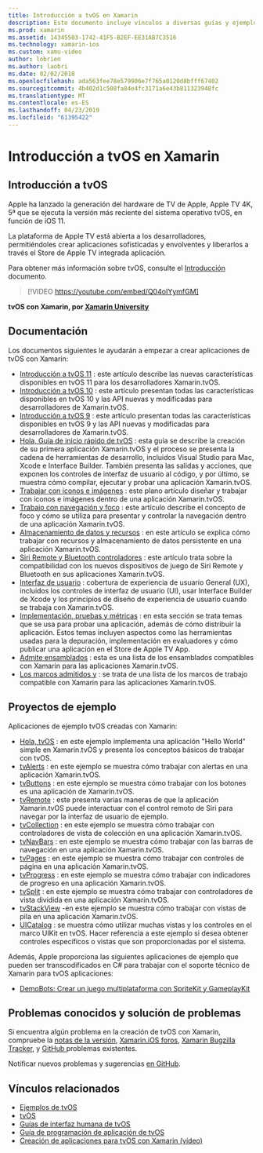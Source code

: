 ```yaml
---
title: Introducción a tvOS en Xamarin
description: Este documento incluye vínculos a diversas guías y ejemplos que muestran cómo crear aplicaciones de tvOS con Xamarin. Las guías tratan diversas características, como el desarrollo de la interfaz de usuario, el almacenamiento de datos, iconos y mucho más.
ms.prod: xamarin
ms.assetid: 14345503-1742-41F5-B2EF-EE31AB7C3516
ms.technology: xamarin-ios
ms.custom: xamu-video
author: lobrien
ms.author: laobri
ms.date: 02/02/2018
ms.openlocfilehash: ada563fee78e579906e7f765a0120d8bfff67402
ms.sourcegitcommit: 4b402d1c508fa84e4fc3171a6e43b811323948fc
ms.translationtype: MT
ms.contentlocale: es-ES
ms.lasthandoff: 04/23/2019
ms.locfileid: "61395422"
---
```

# <a name="introduction-to-tvos-in-xamarin"></a>Introducción a tvOS en Xamarin

## <a name="introducing-tvos"></a>Introducción a tvOS

Apple ha lanzado la generación del hardware de TV de Apple, Apple TV 4K, 5ª que se ejecuta la versión más reciente del sistema operativo tvOS, en función de iOS 11.

La plataforma de Apple TV está abierta a los desarrolladores, permitiéndoles crear aplicaciones sofisticadas y envolventes y liberarlos a través el Store de Apple TV integrada aplicación.

Para obtener más información sobre tvOS, consulte el [Introducción](~/ios/tvos/get-started/index.md) documento.

> [!VIDEO https://youtube.com/embed/Q04oIYymfGM]

**tvOS con Xamarin, por [Xamarin University](https://university.xamarin.com/)**

## <a name="documentation"></a>Documentación

Los documentos siguientes le ayudarán a empezar a crear aplicaciones de tvOS con Xamarin:

- [Introducción a tvOS 11](~/ios/tvos/platform/introduction-to-tvos11.md) : este artículo describe las nuevas características disponibles en tvOS 11 para los desarrolladores Xamarin.tvOS.
- [Introducción a tvOS 10](~/ios/tvos/platform/introduction-to-tvos10/index.md) : este artículo presentan todas las características disponibles en tvOS 10 y las API nuevas y modificadas para desarrolladores de Xamarin.tvOS.
- [Introducción a tvOS 9](~/ios/tvos/platform/tvos9.md) : este artículo presentan todas las características disponibles en tvOS 9 y las API nuevas y modificadas para desarrolladores de Xamarin.tvOS. 
- [Hola, Guía de inicio rápido de tvOS](~/ios/tvos/get-started/hello-tvos.md) : esta guía se describe la creación de su primera aplicación Xamarin.tvOS y el proceso se presenta la cadena de herramientas de desarrollo, incluidos Visual Studio para Mac, Xcode e Interface Builder. También presenta las salidas y acciones, que exponen los controles de interfaz de usuario al código, y por último, se muestra cómo compilar, ejecutar y probar una aplicación Xamarin.tvOS.
- [Trabajar con iconos e imágenes](~/ios/tvos/app-fundamentals/icons-images.md) : este plano artículo diseñar y trabajar con iconos e imágenes dentro de una aplicación Xamarin.tvOS.
- [Trabajo con navegación y foco](~/ios/tvos/app-fundamentals/navigation-focus.md) : este artículo describe el concepto de foco y cómo se utiliza para presentar y controlar la navegación dentro de una aplicación Xamarin.tvOS.
- [Almacenamiento de datos y recursos](~/ios/tvos/app-fundamentals/resources-data-storage.md) : en este artículo se explica cómo trabajar con recursos y almacenamiento de datos persistente en una aplicación Xamarin.tvOS.
- [Siri Remote y Bluetooth controladores](~/ios/tvos/platform/remote-bluetooth.md) : este artículo trata sobre la compatibilidad con los nuevos dispositivos de juego de Siri Remote y Bluetooth en sus aplicaciones Xamarin.tvOS.
- [Interfaz de usuario](~/ios/tvos/user-interface/index.md) : cobertura de experiencia de usuario General (UX), incluidos los controles de interfaz de usuario (UI), usar Interface Builder de Xcode y los principios de diseño de experiencia de usuario cuando se trabaja con Xamarin.tvOS.
- [Implementación, pruebas y métricas](~/ios/tvos/deploy-test/index.md) : en esta sección se trata temas que se usa para probar una aplicación, además de cómo distribuir la aplicación. Estos temas incluyen aspectos como las herramientas usadas para la depuración, implementación en evaluadores y cómo publicar una aplicación en el Store de Apple TV App.
- [Admite ensamblados](~/ios/tvos/internals/assemblies.md) : esta es una lista de los ensamblados compatibles con Xamarin para las aplicaciones Xamarin.tvOS.
- [Los marcos admitidos y](~/ios/tvos/internals/frameworks.md) : se trata de una lista de los marcos de trabajo compatible con Xamarin para las aplicaciones Xamarin.tvOS.

## <a name="sample-projects"></a>Proyectos de ejemplo

Aplicaciones de ejemplo tvOS creadas con Xamarin:

- [Hola, tvOS](https://developer.xamarin.com/samples/monotouch/tvos/Hello-tvOS/) : en este ejemplo implementa una aplicación "Hello World" simple en Xamarin.tvOS y presenta los conceptos básicos de trabajar con tvOS.
- [tvAlerts](https://developer.xamarin.com/samples/monotouch/tvos/tvAlerts/) : en este ejemplo se muestra cómo trabajar con alertas en una aplicación Xamarin.tvOS.
- [tvButtons](https://developer.xamarin.com/samples/monotouch/tvos/tvButtons/) : en este ejemplo se muestra cómo trabajar con los botones es una aplicación de Xamarin.tvOS.
- [tvRemote](https://developer.xamarin.com/samples/monotouch/tvos/tvRemote/) : este presenta varias maneras de que la aplicación Xamarin.tvOS puede interactuar con el control remoto de Siri para navegar por la interfaz de usuario de ejemplo.
- [tvCollection](https://developer.xamarin.com/samples/monotouch/tvos/tvCollection/) : en este ejemplo se muestra cómo trabajar con controladores de vista de colección en una aplicación Xamarin.tvOS.
- [tvNavBars](https://developer.xamarin.com/samples/monotouch/tvos/tvNavBars/) : en este ejemplo se muestra cómo trabajar con las barras de navegación en una aplicación Xamarin.tvOS.
- [tvPages](https://developer.xamarin.com/samples/monotouch/tvos/tvPages/) : en este ejemplo se muestra cómo trabajar con controles de página en una aplicación Xamarin.tvOS.
- [tvProgress](https://developer.xamarin.com/samples/monotouch/tvos/tvProgress/) : en este ejemplo se muestra cómo trabajar con indicadores de progreso en una aplicación Xamarin.tvOS.
- [tvSplit](https://developer.xamarin.com/samples/monotouch/tvos/tvSplit/) : en este ejemplo se muestra cómo trabajar con controladores de vista dividida en una aplicación Xamarin.tvOS.
- [tvStackView](https://developer.xamarin.com/samples/monotouch/tvos/tvStackView/) -en este ejemplo se muestra cómo trabajar con vistas de pila en una aplicación Xamarin.tvOS.
- [UICatalog](https://developer.xamarin.com/samples/monotouch/tvos/UICatalog/) : se muestra cómo utilizar muchas vistas y los controles en el marco UIKit en tvOS. Hacer referencia a este ejemplo si desea obtener controles específicos o vistas que son proporcionadas por el sistema.

Además, Apple proporciona las siguientes aplicaciones de ejemplo que pueden ser transcodificados en C# para trabajar con el soporte técnico de Xamarin para tvOS aplicaciones:

- [DemoBots: Crear un juego multiplataforma con SpriteKit y GameplayKit](https://developer.apple.com/library/prerelease/tvos/samplecode/DemoBots/)

## <a name="known-issues-and-troubleshooting"></a>Problemas conocidos y solución de problemas

Si encuentra algún problema en la creación de tvOS con Xamarin, compruebe la [notas de la versión](https://docs.microsoft.com/xamarin/ios/release-notes/), [Xamarin.iOS foros](https://forums.xamarin.com/categories/ios), [Xamarin Bugzilla Tracker](https://bugzilla.xamarin.com/query.cgi?product=iOS), y [GitHub ](https://github.com/xamarin/xamarin-macios/issues) problemas existentes.

Notificar nuevos problemas y sugerencias [en GitHub](https://github.com/xamarin/xamarin-macios/issues).


## <a name="related-links"></a>Vínculos relacionados

- [Ejemplos de tvOS](https://developer.xamarin.com/samples/tvos/all/)
- [tvOS](https://developer.apple.com/tvos/)
- [Guías de interfaz humana de tvOS](https://developer.apple.com/tvos/human-interface-guidelines/)
- [Guía de programación de aplicación de tvOS](https://developer.apple.com/library/prerelease/tvos/documentation/General/Conceptual/AppleTV_PG/)
- [Creación de aplicaciones para tvOS con Xamarin (vídeo)](https://university.xamarin.com/lightninglectures/tvos-with-xamarin)
